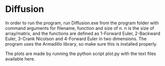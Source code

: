 # Diffusion

In order to run the program, run Diffusion.exe from the program folder with command arguments for filename, function and size of n. n is the size of array/matrix, and the functions are defined as 1-Forward Euler, 2-Backward Euler, 3-Crank Nicolson and 4-Forward Euler in two dimensions. The program uses the Armadillo library, so make sure this is installed properly.

The plots are made by running the python script plot.py with the text files available here.
